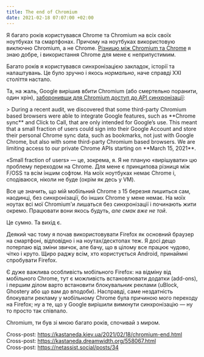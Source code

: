 ```yaml
---
title: The end of Chromium
date: 2021-02-18 07:07:00 +02:00
---
```


Я багато років користувався Chrome та Chromium на всіх своїх ноутбуках та смартфонах. Причому на ноутбуках використовую виключно Chromium, а не Chrome. [Різницю між Chromium та Chrome][1] я знаю добре, і використання Chrome для мене є неприпустимим.

Багато років я користувався синхронізацією закладок, історії та налаштувань. Це було зручно і якось _нормально_, наче справді XXI століття настало.

Та, на жаль, Google вирішив вбити Chromium (або смертельно поранити, один хрін), [заборонивши для Chromium доступ до API синхронізації][2]:

<div lang="en" markdown="1">
> During a recent audit, we discovered that some third-party Chromium based browsers were able to integrate Google features, such as **Chrome sync** and Click to Call, that are only intended for Google’s use. This meant that a small fraction of users could sign into their Google Account and store their personal Chrome sync data, such as bookmarks, not just with Google Chrome, but also with some third-party Chromium based browsers. We are limiting access to our private Chrome APIs starting on **March 15, 2021**.
</div>

«Small fraction of users» — це, зокрема, я. Я не планую «вирішувати» цю проблему переходом на Chrome. Для мене є принципова різниця між F/OSS та всім іншим софтом. На моїх ноутбуках немає Chrome і, сподіваюся, ніколи не буде (окрім як десь у VM).

Все це значить, що мій мобільний Chrome з 15 березня лишиться сам, наодинці, без синхронізації, бо інших Chrome у мене немає. На моїх ноутах всі мої Chromium'и лишаться без синхронізації і починають жити окремо. Працювати вони якось будуть, _але смак вже не той_.

Це сумно. Та вихід є.

Деякий час тому я почав використовувати Firefox як основний браузер на смартфоні, відповідно і на ноутах/десктопах теж. Я досі дещо потерпаю від зміни звичок, але бачу, що в цілому все працює чудово, чітко і круто. Щиро раджу всім, хто користується Android, принаймні спробувати Firefox.

Є дуже важлива особливість мобільного Firefox: на відміну від мобільного Chrome, тут є можливість встановлювати додатки (add-ons), і першим ділом варто встановити блокувальник реклами (uBlock, Ghostery або що вам до вподоби). Насправді, саме нездатність блокувати рекламу у мобільному Chrome була причиною мого переходу на Firefox; ну а те, що у Google вирішили вимкнути синхронізацію — ну то просто так співпало.

Chromium, ти був зі мною багато років, спочивай з миром.

Cross-post: <https://kastaneda.kiev.ua/2021/02/18/chromium-end.html><br>
Cross-post: <https://kastaneda.dreamwidth.org/558067.html><br>
Cross-post: <https://netassist.social/posts/34>

[1]: https://kastaneda.livejournal.com/211533.html

[2]: https://blog.chromium.org/2021/01/limiting-private-api-availability-in.html
